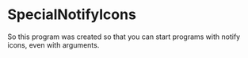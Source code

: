 # SpecialNotifyIcons

So this program was created so that you can start programs with notify icons, even with arguments.
